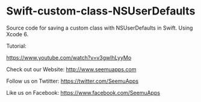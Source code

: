 Swift-custom-class-NSUserDefaults
=================================

Source code for saving a custom class with NSUserDefaults in Swift. Using Xcode 6.

Tutorial:

https://www.youtube.com/watch?v=v3gwIhLyyMo

Check out our Website: http://www.seemuapps.com

Follow us on Twtitter: https://twitter.com/SeemuApps

Like us on Facebook: https://www.facebook.com/SeemuApps
